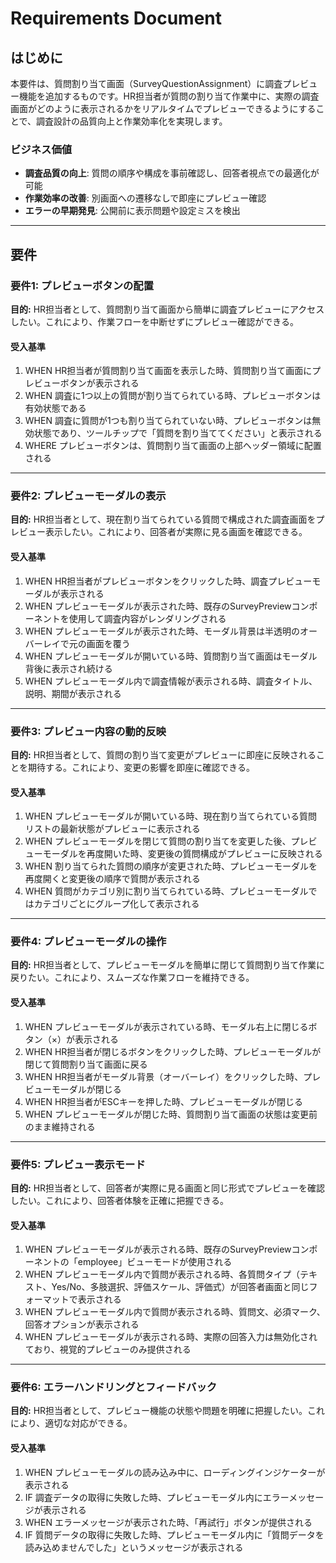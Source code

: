 # Requirements Document

## はじめに

本要件は、質問割り当て画面（SurveyQuestionAssignment）に調査プレビュー機能を追加するものです。HR担当者が質問の割り当て作業中に、実際の調査画面がどのように表示されるかをリアルタイムでプレビューできるようにすることで、調査設計の品質向上と作業効率化を実現します。

### ビジネス価値
- **調査品質の向上**: 質問の順序や構成を事前確認し、回答者視点での最適化が可能
- **作業効率の改善**: 別画面への遷移なしで即座にプレビュー確認
- **エラーの早期発見**: 公開前に表示問題や設定ミスを検出

---

## 要件

### 要件1: プレビューボタンの配置
**目的:** HR担当者として、質問割り当て画面から簡単に調査プレビューにアクセスしたい。これにより、作業フローを中断せずにプレビュー確認ができる。

#### 受入基準

1. WHEN HR担当者が質問割り当て画面を表示した時、質問割り当て画面にプレビューボタンが表示される
2. WHEN 調査に1つ以上の質問が割り当てられている時、プレビューボタンは有効状態である
3. WHEN 調査に質問が1つも割り当てられていない時、プレビューボタンは無効状態であり、ツールチップで「質問を割り当ててください」と表示される
4. WHERE プレビューボタンは、質問割り当て画面の上部ヘッダー領域に配置される

---

### 要件2: プレビューモーダルの表示
**目的:** HR担当者として、現在割り当てられている質問で構成された調査画面をプレビュー表示したい。これにより、回答者が実際に見る画面を確認できる。

#### 受入基準

1. WHEN HR担当者がプレビューボタンをクリックした時、調査プレビューモーダルが表示される
2. WHEN プレビューモーダルが表示された時、既存のSurveyPreviewコンポーネントを使用して調査内容がレンダリングされる
3. WHEN プレビューモーダルが表示された時、モーダル背景は半透明のオーバーレイで元の画面を覆う
4. WHEN プレビューモーダルが開いている時、質問割り当て画面はモーダル背後に表示され続ける
5. WHEN プレビューモーダル内で調査情報が表示される時、調査タイトル、説明、期間が表示される

---

### 要件3: プレビュー内容の動的反映
**目的:** HR担当者として、質問の割り当て変更がプレビューに即座に反映されることを期待する。これにより、変更の影響を即座に確認できる。

#### 受入基準

1. WHEN プレビューモーダルが開いている時、現在割り当てられている質問リストの最新状態がプレビューに表示される
2. WHEN プレビューモーダルを閉じて質問の割り当てを変更した後、プレビューモーダルを再度開いた時、変更後の質問構成がプレビューに反映される
3. WHEN 割り当てられた質問の順序が変更された時、プレビューモーダルを再度開くと変更後の順序で質問が表示される
4. WHEN 質問がカテゴリ別に割り当てられている時、プレビューモーダルではカテゴリごとにグループ化して表示される

---

### 要件4: プレビューモーダルの操作
**目的:** HR担当者として、プレビューモーダルを簡単に閉じて質問割り当て作業に戻りたい。これにより、スムーズな作業フローを維持できる。

#### 受入基準

1. WHEN プレビューモーダルが表示されている時、モーダル右上に閉じるボタン（×）が表示される
2. WHEN HR担当者が閉じるボタンをクリックした時、プレビューモーダルが閉じて質問割り当て画面に戻る
3. WHEN HR担当者がモーダル背景（オーバーレイ）をクリックした時、プレビューモーダルが閉じる
4. WHEN HR担当者がESCキーを押した時、プレビューモーダルが閉じる
5. WHEN プレビューモーダルが閉じた時、質問割り当て画面の状態は変更前のまま維持される

---

### 要件5: プレビュー表示モード
**目的:** HR担当者として、回答者が実際に見る画面と同じ形式でプレビューを確認したい。これにより、回答者体験を正確に把握できる。

#### 受入基準

1. WHEN プレビューモーダルが表示される時、既存のSurveyPreviewコンポーネントの「employee」ビューモードが使用される
2. WHEN プレビューモーダル内で質問が表示される時、各質問タイプ（テキスト、Yes/No、多肢選択、評価スケール、評価式）が回答者画面と同じフォーマットで表示される
3. WHEN プレビューモーダル内で質問が表示される時、質問文、必須マーク、回答オプションが表示される
4. WHEN プレビューモーダルが表示される時、実際の回答入力は無効化されており、視覚的プレビューのみ提供される

---

### 要件6: エラーハンドリングとフィードバック
**目的:** HR担当者として、プレビュー機能の状態や問題を明確に把握したい。これにより、適切な対応ができる。

#### 受入基準

1. WHEN プレビューモーダルの読み込み中に、ローディングインジケーターが表示される
2. IF 調査データの取得に失敗した時、プレビューモーダル内にエラーメッセージが表示される
3. WHEN エラーメッセージが表示された時、「再試行」ボタンが提供される
4. IF 質問データの取得に失敗した時、プレビューモーダル内に「質問データを読み込めませんでした」というメッセージが表示される
